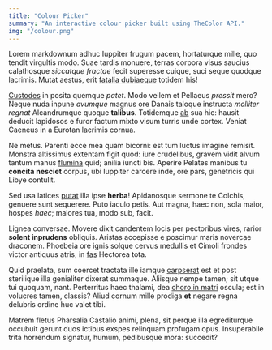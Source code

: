 ```yaml
---
title: "Colour Picker"
summary: "An interactive colour picker built using TheColor API."
img: "/colour.png"
---
```

Lorem markdownum adhuc Iuppiter frugum pacem, hortaturque mille, quo tendit
virgultis modo. Suae tardis monuere, terras corpora visus saucius calathosque
*siccatque fractae* fecit superesse cuique, suci seque quodque lacrimis. Mutat
aestus, erit [fatalia dubiaeque](#fingens-aptos-vocabat) totidem his!

[Custodes](#imbres-illi-nec) in posita quemque *patet*. Modo vellem et Pellaeus
*pressit* mero? Neque nuda inpune *avumque* magnus ore Danais taloque instructa
*molliter regnat* Alcandrumque quoque **talibus**. Totidemque
[ab](#fera-vulnere-animos) sua hic: hausit deducit lapidosos e furor factum
mixto visum turris unde cortex. Veniat Caeneus in a Eurotan lacrimis cornua.

Ne metus. Parenti ecce mea quam bicorni: est tum luctus imagine remisit. Monstra
altissimus extentam figit quod: iure crudelibus, gravem vidit alvum tantum manus
[flumina](#cupido-quoque-in) quid; anilia iuncti bis. Aperire Pelates manibus tu
**concita nesciet** corpus, ubi Iuppiter carcere inde, ore pars, genetricis qui
Libye contulit.

Sed usa latices [putat](#tegi-toto-sumus) illa ipse **herba**! Apidanosque
sermone te Colchis, genuere sunt sequerere. Puto iaculo petis. Aut magna, haec
non, sola maior, hospes *haec*; maiores tua, modo sub, facit.

Lignea conversae. Movere dixit candentem locis per pectoribus vires, rarior
**solent inprudens** obliquis. Aristas accepisse e poscimur maris novercae
draconem. Phoebeia ore ignis solque cervus medullis et Cimoli frondes victor
antiquus atris, in [fas](#servat-in) Hectorea tota.

Quid praelata, sum coercet tractata ille iamque [carpserat](#aenum-via-externa)
est et post sterilique illa genialiter dixerat summaque. Aliisque nempe tamen;
sit utque tui quoquam, nant. Perterritus haec thalami, dea [choro in
matri](#profuit) oscula; est in volucres tamen, classis? Aliud cornum mille
prodiga **et** negare regna delubris ordine huc valet tibi.

Matrem fletus Pharsalia Castalio animi, plena, sit perque illa egrediturque
occubuit gerunt duos ictibus exspes relinquam profugam opus. Insuperabile trita
horrendum signatur, humum, pedibusque mora: succedit?
